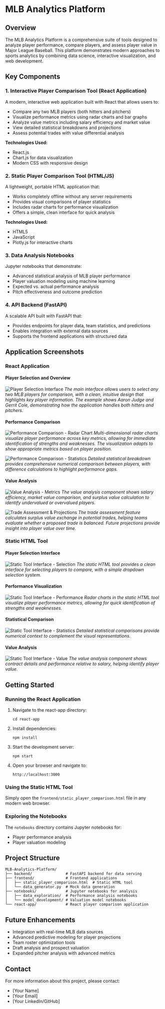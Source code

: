 # MLB Analytics Platform

## Overview

The MLB Analytics Platform is a comprehensive suite of tools designed to analyze player performance, compare players, and assess player value in Major League Baseball. This platform demonstrates modern approaches to sports analytics by combining data science, interactive visualization, and web development.

## Key Components

### 1. Interactive Player Comparison Tool (React Application)

A modern, interactive web application built with React that allows users to:
- Compare any two MLB players (both hitters and pitchers)
- Visualize performance metrics using radar charts and bar graphs
- Analyze value metrics including salary efficiency and market value
- View detailed statistical breakdowns and projections
- Assess potential trades with value differential analysis

**Technologies Used:**
- React.js
- Chart.js for data visualization
- Modern CSS with responsive design

### 2. Static Player Comparison Tool (HTML/JS)

A lightweight, portable HTML application that:
- Works completely offline without any server requirements
- Provides visual comparisons of player statistics
- Includes radar charts for performance visualization
- Offers a simple, clean interface for quick analysis

**Technologies Used:**
- HTML5
- JavaScript
- Plotly.js for interactive charts

### 3. Data Analysis Notebooks

Jupyter notebooks that demonstrate:
- Advanced statistical analysis of MLB player performance
- Player valuation modeling using machine learning
- Expected vs. actual performance analysis
- Pitch effectiveness and outcome prediction

### 4. API Backend (FastAPI)

A scalable API built with FastAPI that:
- Provides endpoints for player data, team statistics, and predictions
- Enables integration with external data sources
- Supports the frontend applications with structured data

## Application Screenshots

### React Application

#### Player Selection and Overview
![Player Selection Interface](/screenshots/Player%20Selection%20Screen.png)
*The main interface allows users to select any two MLB players for comparison, with a clean, intuitive design that highlights key player information. The example shows Aaron Judge and Gerrit Cole, demonstrating how the application handles both hitters and pitchers.*

#### Performance Comparison
![Performance Comparison - Radar Chart](/screenshots/Performance1.png)
*Multi-dimensional radar charts visualize player performance across key metrics, allowing for immediate identification of strengths and weaknesses. The visualization adapts to show appropriate metrics based on player position.*

![Performance Comparison - Statistics](/screenshots/Performance2.png)
*Detailed statistical breakdown provides comprehensive numerical comparison between players, with difference calculations to highlight performance gaps.*

#### Value Analysis
![Value Analysis - Metrics](/screenshots/Value%20Analysis1.png)
*The value analysis component shows salary efficiency, market value comparison, and surplus value calculation to identify undervalued or overvalued players.*

![Trade Assessment & Projections](/screenshots/Value%20Analysis2.png)
*The trade assessment feature calculates surplus value exchange in potential trades, helping teams evaluate whether a proposed trade is balanced. Future projections provide insight into player value over time.*

### Static HTML Tool

#### Player Selection Interface
![Static Tool Interface - Selection](/screenshots/static_tool1.png)
*The static HTML tool provides a clean interface for selecting players to compare, with a simple dropdown selection system.*

#### Performance Visualization
![Static Tool Interface - Performance](/screenshots/static_tool2.png)
*Radar charts in the static HTML tool visualize player performance metrics, allowing for quick identification of strengths and weaknesses.*

#### Statistical Comparison
![Static Tool Interface - Statistics](/screenshots/static_tool3.png)
*Detailed statistical comparisons provide numerical context to complement the visual representations.*

#### Value Analysis
![Static Tool Interface - Value](/screenshots/static_tool4.png)
*The value analysis component shows contract details and performance relative to salary, helping identify player value.*

## Getting Started

### Running the React Application

1. Navigate to the react-app directory:
   ```
   cd react-app
   ```

2. Install dependencies:
   ```
   npm install
   ```

3. Start the development server:
   ```
   npm start
   ```

4. Open your browser and navigate to:
   ```
   http://localhost:3000
   ```

### Using the Static HTML Tool

Simply open the `frontend/static_player_comparison.html` file in any modern web browser.

### Exploring the Notebooks

The `notebooks` directory contains Jupyter notebooks for:
- Player performance analysis
- Player valuation modeling

## Project Structure

```
MLB-Analytics-Platform/
├── backend/               # FastAPI backend for data serving
├── frontend/              # Frontend applications
│   ├── static_player_comparison.html  # Static HTML tool
│   └── data_generator.py  # Mock data generation
├── notebooks/             # Jupyter notebooks for analysis
│   ├── data_exploration/  # Performance analysis notebooks
│   └── model_development/ # Valuation model notebooks
└── react-app/             # React player comparison application
```

## Future Enhancements

- Integration with real-time MLB data sources
- Advanced predictive modeling for player projections
- Team roster optimization tools
- Draft analysis and prospect valuation
- Expanded pitcher analysis with advanced metrics

## Contact

For more information about this project, please contact:
- [Your Name]
- [Your Email]
- [Your LinkedIn/GitHub]
